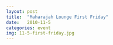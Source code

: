 ```yaml
---
layout: post
title:  "Maharajah Lounge First Friday"
date:   2010-11-5
categories: event
img: 11-5-first-friday.jpg
---
```

